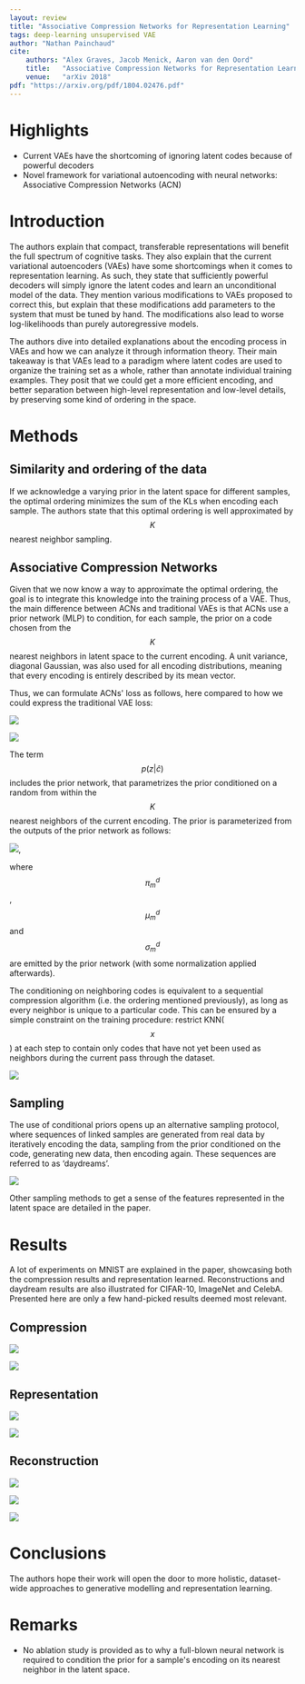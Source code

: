 ```yaml
---
layout: review
title: "Associative Compression Networks for Representation Learning"
tags: deep-learning unsupervised VAE
author: "Nathan Painchaud"
cite:
    authors: "Alex Graves, Jacob Menick, Aaron van den Oord"
    title:   "Associative Compression Networks for Representation Learning"
    venue:   "arXiv 2018"
pdf: "https://arxiv.org/pdf/1804.02476.pdf"
---
```



# Highlights
- Current VAEs have the shortcoming of ignoring latent codes because of powerful decoders
- Novel framework for variational autoencoding with neural networks: Associative Compression Networks (ACN)


# Introduction
The authors explain that compact, transferable representations will benefit the full spectrum of cognitive tasks. They
also explain that the current variational autoencoders (VAEs) have some shortcomings when it comes to representation
learning. As such, they state that sufficiently powerful decoders will simply ignore the latent codes and learn an
unconditional model of the data. They mention various modifications to VAEs proposed to correct this, but explain that
these modifications add parameters to the system that must be tuned by hand. The modifications also lead to worse
log-likelihoods than purely autoregressive models.

The authors dive into detailed explanations about the encoding process in VAEs and how we can analyze it through
information theory. Their main takeaway is that VAEs lead to a paradigm where latent codes are used to organize the
training set as a whole, rather than annotate individual training examples. They posit that we could get a more
efficient encoding, and better separation between high-level representation and low-level details, by preserving some
kind of ordering in the space.


# Methods

## Similarity and ordering of the data
If we acknowledge a varying prior in the latent space for different samples, the optimal ordering minimizes the sum of
the KLs when encoding each sample. The authors state that this optimal ordering is well approximated by $$K$$ nearest
neighbor sampling.

## Associative Compression Networks
Given that we now know a way to approximate the optimal ordering, the goal is to integrate this knowledge into the
training process of a VAE. Thus, the main difference between ACNs and traditional VAEs is that ACNs use a prior network
(MLP) to condition, for each sample, the prior on a code chosen from the $$K$$ nearest neighbors in latent space to the
current encoding. A unit variance, diagonal Gaussian, was also used for all encoding distributions, meaning that every
encoding is entirely described by its mean vector.

Thus, we can formulate ACNs' loss as follows, here compared to how we could express the traditional VAE loss:

![](/article/images/AssociativeCompressionNetwork/equation1.jpg)

![](/article/images/AssociativeCompressionNetwork/equation2.jpg)

The term $$p( z | \hat{c} )$$ includes the prior network, that parametrizes the prior conditioned on a random from
within the $$K$$ nearest neighbors of the current encoding. The prior is parameterized from the outputs of the prior
network as follows:

![](/article/images/AssociativeCompressionNetwork/equation3.jpg),

where $$\pi^{d}_{m}$$, $$\mu^{d}_{m}$$ and $$\sigma^{d}_{m}$$ are emitted by the prior network (with some normalization
applied afterwards).

The conditioning on neighboring codes is equivalent to a sequential compression algorithm (i.e. the ordering mentioned
previously), as long as every neighbor is unique to a particular code. This can be ensured by a simple constraint on
the training procedure: restrict KNN($$x$$) at each step to contain only codes that have not yet been used as neighbors
during the current pass through the dataset.

![](/article/images/AssociativeCompressionNetwork/algorithm1.jpg)

## Sampling
The use of conditional priors opens up an alternative sampling protocol, where sequences of linked samples are generated
from real data by iteratively encoding the data, sampling from the prior conditioned on the code, generating new data,
then encoding again. These sequences are referred to as ‘daydreams’.

![](/article/images/AssociativeCompressionNetwork/figure1.jpg)

Other sampling methods to get a sense of the features represented in the latent space are detailed in the paper.


# Results
A lot of experiments on MNIST are explained in the paper, showcasing both the compression results and representation
learned. Reconstructions and daydream results are also illustrated for CIFAR-10, ImageNet and CelebA. Presented here are
only a few hand-picked results deemed most relevant.

## Compression

![](/article/images/AssociativeCompressionNetwork/table1.jpg)

![](/article/images/AssociativeCompressionNetwork/table2.jpg)

## Representation

![](/article/images/AssociativeCompressionNetwork/table3.jpg)

![](/article/images/AssociativeCompressionNetwork/figure3.jpg)

## Reconstruction

![](/article/images/AssociativeCompressionNetwork/figure4.jpg)

![](/article/images/AssociativeCompressionNetwork/figure6.jpg)

![](/article/images/AssociativeCompressionNetwork/figure9.jpg)


# Conclusions
The authors hope their work will open the door to more holistic, dataset-wide approaches to generative modelling and
representation learning.


# Remarks
- No ablation study is provided as to why a full-blown neural network is required to condition the prior for a sample's
  encoding on its nearest neighbor in the latent space.
